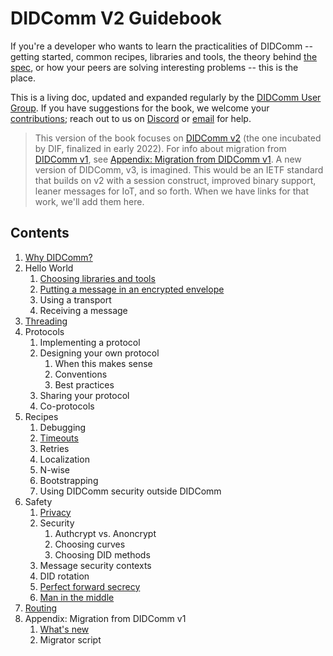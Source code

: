 # DIDComm V2 Guidebook

If you're a developer who wants to learn the practicalities of DIDComm -- getting started, common recipes, libraries and tools, the theory behind [the spec](https://identity.foundation/didcomm-messaging/spec/), or how your peers are solving interesting problems -- this is the place.

This is a living doc, updated and expanded regularly by the [DIDComm User Group](https://github.com/decentralized-identity/didcomm-usergroup). If you have suggestions for the book, we welcome your [contributions](../maintainer-guide.md); reach out to us on [Discord](https://discord.gg/eNN4Wns6Jb) or [email](https://lists.identity.foundation/g/didcomm-usergroup) for help.

>This version of the book focuses on [DIDComm v2](https://identity.foundation/didcomm-messaging/spec/) (the one incubated by DIF, finalized in early 2022). For info about migration from [DIDComm v1](https://github.com/hyperledger/aries-rfcs/tree/main/concepts/0005-didcomm), see [Appendix: Migration from DIDComm v1](migration-v1.md). A new version of DIDComm, v3, is imagined. This would be an IETF standard that builds on v2 with a session construct, improved binary support, leaner messages for IoT, and so forth. When we have links for that work, we'll add them here. 

## Contents

1. [Why DIDComm?](why)
2. Hello World
    1. [Choosing libraries and tools](hellolibstools.md)
    3. [Putting a message in an encrypted envelope](helloencrypt.md)
    4. Using a transport
    5. Receiving a message
3. [Threading](threading)
4. Protocols
    1. Implementing a protocol
    2. Designing your own protocol
       1. When this makes sense
       2. Conventions
       3. Best practices
    3. Sharing your protocol
    4. Co-protocols
5. Recipes
    1. Debugging
    2. [Timeouts](timeouts)
    3. Retries
    4. Localization
    5. N-wise
    6. Bootstrapping
    7. Using DIDComm security outside DIDComm
6. Safety
    1. [Privacy](privacy)
    2. Security
        1. Authcrypt vs. Anoncrypt
        2. Choosing curves
        3. Choosing DID methods
    3. Message security contexts
    4. DID rotation
    5. [Perfect forward secrecy](pfs)
    6. [Man in the middle](mitm)
7. [Routing](routing)
8. Appendix: Migration from DIDComm v1
    1. [What's new](whatsnew)
    2. Migrator script

